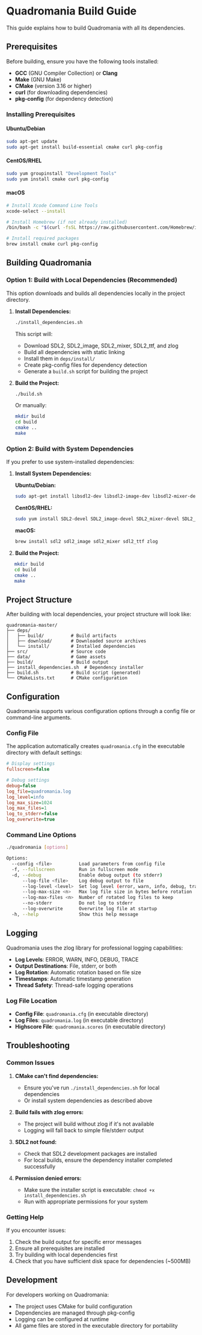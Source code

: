 # Quadromania Build Guide

This guide explains how to build Quadromania with all its dependencies.

## Prerequisites

Before building, ensure you have the following tools installed:

- **GCC** (GNU Compiler Collection) or **Clang**
- **Make** (GNU Make)
- **CMake** (version 3.16 or higher)
- **curl** (for downloading dependencies)
- **pkg-config** (for dependency detection)

### Installing Prerequisites

#### Ubuntu/Debian

```bash
sudo apt-get update
sudo apt-get install build-essential cmake curl pkg-config
```

#### CentOS/RHEL

```bash
sudo yum groupinstall "Development Tools"
sudo yum install cmake curl pkg-config
```

#### macOS

```bash
# Install Xcode Command Line Tools
xcode-select --install

# Install Homebrew (if not already installed)
/bin/bash -c "$(curl -fsSL https://raw.githubusercontent.com/Homebrew/install/HEAD/install.sh)"

# Install required packages
brew install cmake curl pkg-config
```

## Building Quadromania

### Option 1: Build with Local Dependencies (Recommended)

This option downloads and builds all dependencies locally in the project directory.

1. **Install Dependencies:**

   ```bash
   ./install_dependencies.sh
   ```

   This script will:
   - Download SDL2, SDL2_image, SDL2_mixer, SDL2_ttf, and zlog
   - Build all dependencies with static linking
   - Install them in `deps/install/`
   - Create pkg-config files for dependency detection
   - Generate a `build.sh` script for building the project

2. **Build the Project:**

   ```bash
   ./build.sh
   ```

   Or manually:

   ```bash
   mkdir build
   cd build
   cmake ..
   make
   ```

### Option 2: Build with System Dependencies

If you prefer to use system-installed dependencies:

1. **Install System Dependencies:**

   **Ubuntu/Debian:**

   ```bash
   sudo apt-get install libsdl2-dev libsdl2-image-dev libsdl2-mixer-dev libsdl2-ttf-dev libzlog-dev
   ```

   **CentOS/RHEL:**

   ```bash
   sudo yum install SDL2-devel SDL2_image-devel SDL2_mixer-devel SDL2_ttf-devel zlog-devel
   ```

   **macOS:**

   ```bash
   brew install sdl2 sdl2_image sdl2_mixer sdl2_ttf zlog
   ```

2. **Build the Project:**

```bash
   mkdir build
   cd build
   cmake ..
   make
```

## Project Structure

After building with local dependencies, your project structure will look like:

```text
quadromania-master/
├── deps/
│   ├── build/          # Build artifacts
│   ├── download/       # Downloaded source archives
│   └── install/        # Installed dependencies
├── src/                # Source code
├── data/               # Game assets
├── build/              # Build output
├── install_dependencies.sh  # Dependency installer
├── build.sh            # Build script (generated)
└── CMakeLists.txt      # CMake configuration
```

## Configuration

Quadromania supports various configuration options through a config file or command-line arguments.

### Config File

The application automatically creates `quadromania.cfg` in the executable directory with default settings:

```ini
# Display settings
fullscreen=false

# Debug settings
debug=false
log_file=quadromania.log
log_level=info
log_max_size=1024
log_max_files=1
log_to_stderr=false
log_overwrite=true
```

### Command Line Options

```bash
./quadromania [options]

Options:
  --config <file>          Load parameters from config file
  -f, --fullscreen         Run in fullscreen mode
  -d, --debug              Enable debug output (to stderr)
      --log-file <file>    Log debug output to file
      --log-level <level>  Set log level (error, warn, info, debug, trace)
      --log-max-size <n>   Max log file size in bytes before rotation
      --log-max-files <n>  Number of rotated log files to keep
      --no-stderr          Do not log to stderr
      --log-overwrite      Overwrite log file at startup
  -h, --help               Show this help message
```

## Logging

Quadromania uses the zlog library for professional logging capabilities:

- **Log Levels**: ERROR, WARN, INFO, DEBUG, TRACE
- **Output Destinations**: File, stderr, or both
- **Log Rotation**: Automatic rotation based on file size
- **Timestamps**: Automatic timestamp generation
- **Thread Safety**: Thread-safe logging operations

### Log File Location

- **Config File**: `quadromania.cfg` (in executable directory)
- **Log Files**: `quadromania.log` (in executable directory)
- **Highscore File**: `quadromania.scores` (in executable directory)

## Troubleshooting

### Common Issues

1. **CMake can't find dependencies:**
   - Ensure you've run `./install_dependencies.sh` for local dependencies
   - Or install system dependencies as described above

2. **Build fails with zlog errors:**
   - The project will build without zlog if it's not available
   - Logging will fall back to simple file/stderr output

3. **SDL2 not found:**
   - Check that SDL2 development packages are installed
   - For local builds, ensure the dependency installer completed successfully

4. **Permission denied errors:**
   - Make sure the installer script is executable: `chmod +x install_dependencies.sh`
   - Run with appropriate permissions for your system

### Getting Help

If you encounter issues:

1. Check the build output for specific error messages
2. Ensure all prerequisites are installed
3. Try building with local dependencies first
4. Check that you have sufficient disk space for dependencies (~500MB)

## Development

For developers working on Quadromania:

- The project uses CMake for build configuration
- Dependencies are managed through pkg-config
- Logging can be configured at runtime
- All game files are stored in the executable directory for portability
